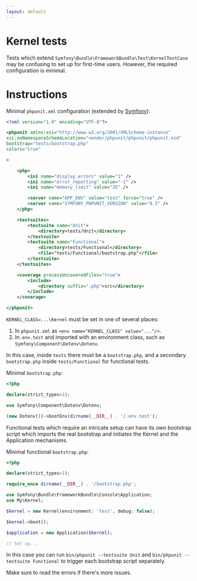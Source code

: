 ```yaml
---
layout: default
---
```


# Kernel tests

Tests which extend `Symfony\Bundle\FrameworkBundle\Test\KernelTestCase` may be
confusing to set up for first-time users. However, the required configuration is
minimal.

# Instructions

Minimal `phpunit.xml` configuration (extended by
[Symfony](https://symfony.com)):

```xml
<?xml version="1.0" encoding="UTF-8"?>

<phpunit xmlns:xsi="http://www.w3.org/2001/XMLSchema-instance"
xsi:noNamespaceSchemaLocation="vendor/phpunit/phpunit/phpunit.xsd"
bootstrap="tests/bootstrap.php"
colors="true"

>

    <php>
        <ini name="display_errors" value="1" />
        <ini name="error_reporting" value="-1" />
        <ini name="memory_limit" value="2G" />

        <server name="APP_ENV" value="test" force="true" />
        <server name="SYMFONY_PHPUNIT_VERSION" value="9.5" />
    </php>

    <testsuites>
        <testsuite name="Unit">
            <directory>tests/Unit</directory>
        </testsuite>
        <testsuite name="Functional">
            <directory>tests/Functional</directory>
            <file>"tests/Functional/bootstrap.php"</file>
        </testsuite>
    </testsuites>

    <coverage processUncoveredFiles="true">
        <include>
            <directory suffix=".php">src</directory>
        </include>
    </coverage>

</phpunit>
```

`KERNEL_CLASS=...\Kernel` must be set in one of several places:

1. In `phpunit.xml` as `<env name="KERNEL_CLASS" value="..."/>`.
2. In`.env.test` and imported with an environment class, such as
   `Symfony\Component\Dotenv\Dotenv`.

In this case, inside `tests` there must be a `bootstrap.php`, and a secondary
`bootstrap.php` inside `tests/Functional` for functional tests.

Minimal `bootstrap.php`:

```php
<?php

declare(strict_types=1);

use Symfony\Component\Dotenv\Dotenv;

(new Dotenv())->bootEnv(dirname(__DIR__) . '/.env.test');
```

Functional tests which require an intricate setup can have its own bootstrap
script which imports the real bootstrap and initiates the Kernel and the
Application mechanisms.

Minimal functional `bootstrap.php`:

```php
<?php

declare(strict_types=1);

require_once dirname(__DIR__) . '/bootstrap.php';

use Symfony\Bundle\FrameworkBundle\Console\Application;
use My\Kernel;

$kernel = new Kernel(environment: 'test', debug: false);

$kernel->boot();

$application = new Application($kernel);

// Set up...
```

In this case you can run `bin/phpunit --testsuite Unit` and
`bin/phpunit --testsuite Functional` to trigger each bootstrap script
separately.

Make sure to read the errors if there's more issues.
